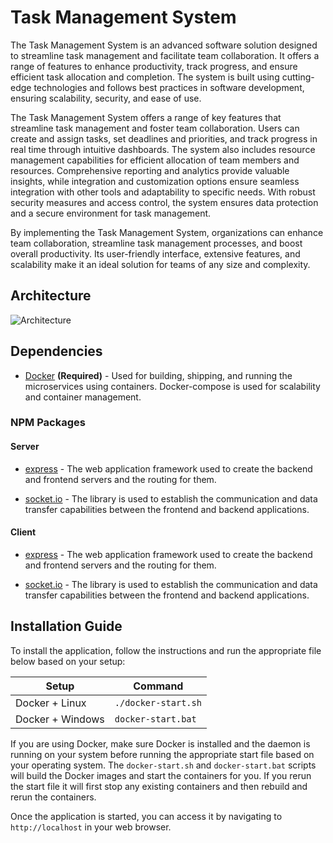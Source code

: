 # Task Management System

The Task Management System is an advanced software solution designed to streamline task management and facilitate team collaboration. It offers a range of features to enhance productivity, track progress, and ensure efficient task allocation and completion. The system is built using cutting-edge technologies and follows best practices in software development, ensuring scalability, security, and ease of use.

The Task Management System offers a range of key features that streamline task management and foster team collaboration. Users can create and assign tasks, set deadlines and priorities, and track progress in real time through intuitive dashboards. The system also includes resource management capabilities for efficient allocation of team members and resources. Comprehensive reporting and analytics provide valuable insights, while integration and customization options ensure seamless integration with other tools and adaptability to specific needs. With robust security measures and access control, the system ensures data protection and a secure environment for task management.

By implementing the Task Management System, organizations can enhance team collaboration, streamline task management processes, and boost overall productivity. Its user-friendly interface, extensive features, and scalability make it an ideal solution for teams of any size and complexity.

## Architecture

![Architecture](https://i.imgur.com/R6CvaNL.png)

## Dependencies

- [Docker](https://www.docker.com/) **(Required)** - Used for building, shipping, and running the microservices using containers. Docker-compose is used for scalability and container management.

### NPM Packages

#### Server

- [express](https://www.npmjs.com/package/express) - The web application framework used to create the backend and frontend servers and the routing for them.

- [socket.io](https://www.npmjs.com/package/socket.io) - The library is used to establish the communication and data transfer capabilities between the frontend and backend applications.

#### Client

- [express](https://www.npmjs.com/package/express) - The web application framework used to create the backend and frontend servers and the routing for them.

- [socket.io](https://www.npmjs.com/package/socket.io) - The library is used to establish the communication and data transfer capabilities between the frontend and backend applications.

## Installation Guide

To install the application, follow the instructions and run the appropriate file below based on your setup:

| Setup       | Command        |
|-------------|----------------|
| Docker + Linux    | `./docker-start.sh` |
| Docker + Windows  | `docker-start.bat` |

If you are using Docker, make sure Docker is installed and the daemon is running on your system before running the appropriate start file based on your operating system. The `docker-start.sh` and `docker-start.bat` scripts will build the Docker images and start the containers for you. If you rerun the start file it will first stop any existing containers and then rebuild and rerun the containers.

Once the application is started, you can access it by navigating to `http://localhost` in your web browser.
